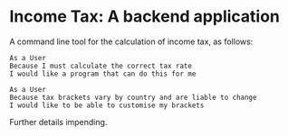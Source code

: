 # Income Tax: A backend application

A command line tool for the calculation of income tax, as follows:

```
As a User
Because I must calculate the correct tax rate
I would like a program that can do this for me

As a User
Because tax brackets vary by country and are liable to change
I would like to be able to customise my brackets
```

Further details impending.
